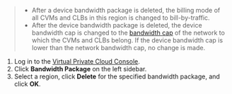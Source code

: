 > 
>- After a device bandwidth package is deleted, the billing mode of all CVMs and CLBs in this region is changed to bill-by-traffic.
>- After the device bandwidth package is deleted, the device bandwidth cap is changed to the [bandwidth cap](https://intl.cloud.tencent.com/document/product/213/12523) of the network to which the CVMs and CLBs belong. If the device bandwidth cap is lower than the network bandwidth cap, no change is made.
>
1. Log in to the [Virtual Private Cloud Console](https://console.cloud.tencent.com/vpc/vpc?rid=1).
2. Click **Bandwidth Package** on the left sidebar.
3. Select a region, click **Delete** for the specified bandwidth package, and click **OK**.
